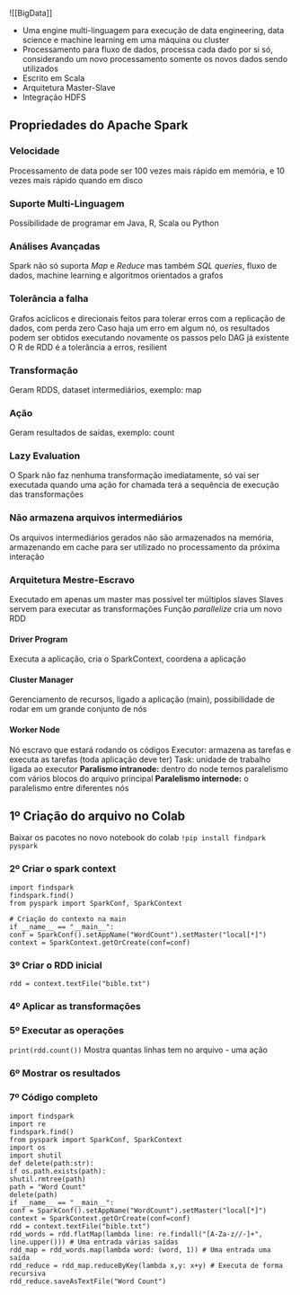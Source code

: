 ![[BigData]]
- Uma engine multi-linguagem para execução de data engineering, data science e machine learning em uma máquina ou cluster
- Processamento para fluxo de dados, processa cada dado por si só, considerando um novo processamento somente os novos dados sendo utilizados
- Escrito em Scala
- Arquitetura Master-Slave 
- Integração HDFS

## Propriedades do Apache Spark
### Velocidade
Processamento de data pode ser 100 vezes mais rápido em memória, e 10 vezes mais rápido quando em disco
### Suporte Multi-Linguagem
Possibilidade de programar em Java, R, Scala ou Python
### Análises Avançadas
Spark não só suporta _Map_ e _Reduce_ mas também _SQL queries_, fluxo de dados, machine learning e algoritmos orientados a grafos
### Tolerância a falha
 Grafos acíclicos e direcionais feitos para tolerar erros com a replicação de dados, com perda zero
Caso haja um erro em algum nó, os resultados podem ser obtidos executando novamente os passos pelo DAG já existente
O R de RDD é a tolerância a erros, resilient
### Transformação
Geram RDDS, dataset intermediários, exemplo: map
### Ação
Geram resultados de saídas, exemplo: count
### Lazy Evaluation
O Spark não faz nenhuma transformação imediatamente, só vai ser executada quando uma ação for chamada terá a sequência de execução das transformações
### Não armazena arquivos intermediários
Os arquivos intermediários gerados não são armazenados na memória, armazenando em cache para ser utilizado no processamento da próxima interação
### Arquitetura Mestre-Escravo
Executado em apenas um master mas possível ter múltiplos slaves
Slaves servem para executar as transformações
Função _parallelize_ cria um novo RDD
#### Driver Program 
Executa a aplicação, cria o SparkContext, coordena a aplicação
#### Cluster Manager 
Gerenciamento de recursos, ligado a aplicação (main), possibilidade de rodar em um grande conjunto de nós
#### Worker Node
Nó escravo que estará rodando os códigos
Executor: armazena as tarefas e executa as tarefas (toda aplicação deve ter)
Task: unidade de trabalho ligada ao executor
**Paralismo intranode:** dentro do node temos paralelismo com vários blocos do arquivo principal
**Paralelismo internode:** o paralelismo entre diferentes nós

## 1º Criação do arquivo no Colab
Baixar os pacotes no novo notebook do colab
```!pip install findpark pyspark```
### 2º Criar o spark context
```
import findspark
findspark.find()
from pyspark import SparkConf, SparkContext

# Criação do contexto na main
if __name__ == "__main__":
conf = SparkConf().setAppName("WordCount").setMaster("local[*]")
context = SparkContext.getOrCreate(conf=conf)
```
### 3º Criar o RDD inicial
```rdd = context.textFile("bible.txt")```

### 4º Aplicar as transformações
### 5º Executar as operações
```print(rdd.count())``` Mostra quantas linhas tem no arquivo - uma ação

### 6º Mostrar os resultados
### 7º Código completo

```
import findspark
import re
findspark.find()
from pyspark import SparkConf, SparkContext
import os
import shutil
def delete(path:str):
if os.path.exists(path):
shutil.rmtree(path)
path = "Word Count"
delete(path)
if __name__ == "__main__":
conf = SparkConf().setAppName("WordCount").setMaster("local[*]")
context = SparkContext.getOrCreate(conf=conf)
rdd = context.textFile("bible.txt")
rdd_words = rdd.flatMap(lambda line: re.findall("[A-Za-z//-]+", line.upper())) # Uma entrada várias saídas
rdd_map = rdd_words.map(lambda word: (word, 1)) # Uma entrada uma saída
rdd_reduce = rdd_map.reduceByKey(lambda x,y: x+y) # Executa de forma recursiva
rdd_reduce.saveAsTextFile("Word Count")
```